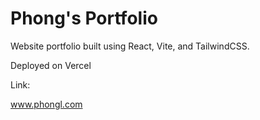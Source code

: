 # Phong's Portfolio

Website portfolio built using React, Vite, and TailwindCSS.

Deployed on Vercel

Link:

www.phongl.com
